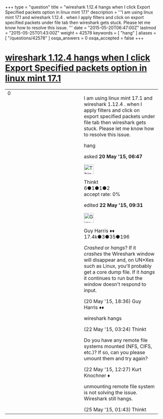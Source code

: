 +++
type = "question"
title = "wireshark 1.12.4 hangs when I click Export Specified packets option in linux mint 17.1"
description = '''I am using linux mint 17.1 and wireshark 1.12.4 . when I apply filters and click on export specified packets under file tab then wireshark gets stuck. Please let me know how to resolve this issue. '''
date = "2015-05-20T06:47:00Z"
lastmod = "2015-05-25T01:43:00Z"
weight = 42578
keywords = [ "hang" ]
aliases = [ "/questions/42578" ]
osqa_answers = 0
osqa_accepted = false
+++

<div class="headNormal">

# [wireshark 1.12.4 hangs when I click Export Specified packets option in linux mint 17.1](/questions/42578/wireshark-1124-hangs-when-i-click-export-specified-packets-option-in-linux-mint-171)

</div>

<div id="main-body">

<div id="askform">

<table id="question-table" style="width:100%;"><colgroup><col style="width: 50%" /><col style="width: 50%" /></colgroup><tbody><tr class="odd"><td style="width: 30px; vertical-align: top"><div class="vote-buttons"><span id="post-42578-upvote" class="ajax-command post-vote up" rel="nofollow" title="I like this post (click again to cancel)"> </span><div id="post-42578-score" class="post-score" title="current number of votes">0</div><span id="post-42578-downvote" class="ajax-command post-vote down" rel="nofollow" title="I dont like this post (click again to cancel)"> </span> <span id="favorite-mark" class="ajax-command favorite-mark" rel="nofollow" title="mark/unmark this question as favorite (click again to cancel)"> </span><div id="favorite-count" class="favorite-count"></div></div></td><td><div id="item-right"><div class="question-body"><p>I am using linux mint 17.1 and wireshark 1.12.4 . when I apply filters and click on export specified packets under file tab then wireshark gets stuck. Please let me know how to resolve this issue.</p></div><div id="question-tags" class="tags-container tags"><span class="post-tag tag-link-hang" rel="tag" title="see questions tagged &#39;hang&#39;">hang</span></div><div id="question-controls" class="post-controls"></div><div class="post-update-info-container"><div class="post-update-info post-update-info-user"><p>asked <strong>20 May '15, 06:47</strong></p><img src="https://secure.gravatar.com/avatar/e824146039099232ea2a2b0afcae4567?s=32&amp;d=identicon&amp;r=g" class="gravatar" width="32" height="32" alt="Thinkt&#39;s gravatar image" /><p><span>Thinkt</span><br />
<span class="score" title="6 reputation points">6</span><span title="1 badges"><span class="badge1">●</span><span class="badgecount">1</span></span><span title="1 badges"><span class="silver">●</span><span class="badgecount">1</span></span><span title="2 badges"><span class="bronze">●</span><span class="badgecount">2</span></span><br />
<span class="accept_rate" title="Rate of the user&#39;s accepted answers">accept rate:</span> <span title="Thinkt has no accepted answers">0%</span></p></div><div class="post-update-info post-update-info-edited"><p><span> edited <strong>22 May '15, 09:31</strong> </span></p><img src="https://secure.gravatar.com/avatar/f93de7000747ab5efb5acd3034b2ebd7?s=32&amp;d=identicon&amp;r=g" class="gravatar" width="32" height="32" alt="Guy%20Harris&#39;s gravatar image" /><p><span>Guy Harris ♦♦</span><br />
<span class="score" title="17443 reputation points"><span>17.4k</span></span><span title="3 badges"><span class="badge1">●</span><span class="badgecount">3</span></span><span title="35 badges"><span class="silver">●</span><span class="badgecount">35</span></span><span title="196 badges"><span class="bronze">●</span><span class="badgecount">196</span></span></p></div></div><div id="comments-container-42578" class="comments-container"><span id="42594"></span><div id="comment-42594" class="comment"><div id="post-42594-score" class="comment-score"></div><div class="comment-text"><p><em>Crashed</em> or <em>hangs</em>? If it <em>crashes</em> the Wireshark window will disappear and, on UN*Xes such as Linux, you'll probably get a core dump file. If it <em>hangs</em> it continues to run but the window doesn't respond to input.</p></div><div id="comment-42594-info" class="comment-info"><span class="comment-age">(20 May '15, 18:36)</span> <span class="comment-user userinfo">Guy Harris ♦♦</span></div></div><span id="42610"></span><div id="comment-42610" class="comment"><div id="post-42610-score" class="comment-score"></div><div class="comment-text"><p>wireshark hangs</p></div><div id="comment-42610-info" class="comment-info"><span class="comment-age">(22 May '15, 03:24)</span> <span class="comment-user userinfo">Thinkt</span></div></div><span id="42623"></span><div id="comment-42623" class="comment"><div id="post-42623-score" class="comment-score"></div><div class="comment-text"><p>Do you have any remote file systems mounted (NFS, CIFS, etc.)? If so, can you please umount them and try again?</p></div><div id="comment-42623-info" class="comment-info"><span class="comment-age">(22 May '15, 12:27)</span> <span class="comment-user userinfo">Kurt Knochner ♦</span></div></div><span id="42647"></span><div id="comment-42647" class="comment"><div id="post-42647-score" class="comment-score"></div><div class="comment-text"><p>unmounting remote file system is not solving the issue. Wireshark still hangs.</p></div><div id="comment-42647-info" class="comment-info"><span class="comment-age">(25 May '15, 01:43)</span> <span class="comment-user userinfo">Thinkt</span></div></div></div><div id="comment-tools-42578" class="comment-tools"></div><div class="clear"></div><div id="comment-42578-form-container" class="comment-form-container"></div><div class="clear"></div></div></td></tr></tbody></table>

</div>

</div>

